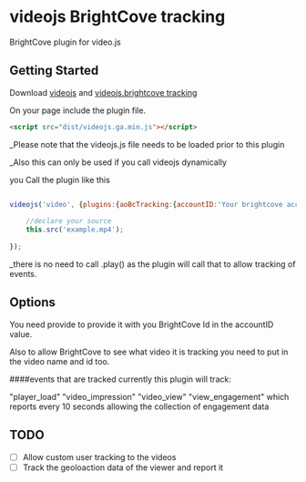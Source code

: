 # videojs BrightCove tracking

BrightCove plugin for video.js

## Getting Started
Download [videojs](http://www.videojs.com/) and [videojs.brightcove tracking](https://github.com/space87/videojs-BrightCove-tracking)

On your page include the plugin file.
```html
<script src="dist/videojs.ga.min.js"></script>
```

_Please note that the videojs.js file needs to be loaded prior to this plugin

_Also this can only be used if you call videojs dynamically

you Call the plugin like this
```javascript

videojs('video', {plugins:{aoBcTracking:{accountID:'Your brightcove accound id',video:{name:'name of your video',id:'id of your brightcove video'}}}}, function() {
 
    //declare your source
    this.src('example.mp4');
    
});

```

_there is no need to call .play() as the plugin will call that to allow tracking of events.


## Options

You need provide to provide it with you BrightCove Id in the accountID value.

Also to allow BrightCove to see what video it is tracking you need to put in the video name and id too.



####events that are tracked
currently this plugin will track:

"player_load"
"video_impression"
"video_view"
"view_engagement" which reports every 10 seconds allowing the collection of engagement data


## TODO

- [ ] Allow custom user tracking to the videos
- [ ] Track the geoloaction data of the viewer and report it

